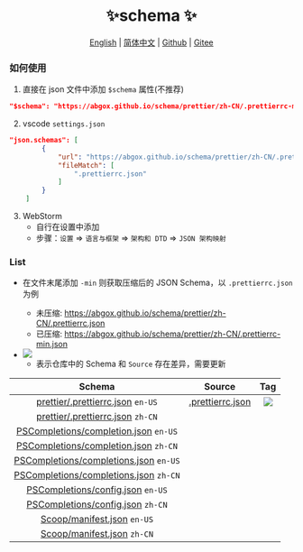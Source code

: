 <p align="center">
    <h1 align="center">✨schema ✨</h1>
</p>
<p align="center">
    <a href="README.md">English</a> |
    <a href="README-CN.md">简体中文</a> |
    <a href="https://github.com/abgox/schema">Github</a> |
    <a href="https://gitee.com/abgox/schema">Gitee</a>
</p>


### 如何使用

1. 直接在 json 文件中添加 `$schema` 属性(不推荐)

```json
"$schema": "https://abgox.github.io/schema/prettier/zh-CN/.prettierrc-min.json",
```

2. vscode `settings.json`

```json
"json.schemas": [
        {
            "url": "https://abgox.github.io/schema/prettier/zh-CN/.prettierrc-min.json",
            "fileMatch": [
                ".prettierrc.json"
            ]
        }
    ]
```

3. WebStorm
   - 自行在设置中添加
   - 步骤：`设置` => `语言与框架` => `架构和 DTD` => `JSON 架构映射`

### List

- 在文件末尾添加 `-min` 则获取压缩后的 JSON Schema，以 `.prettierrc.json` 为例

  - 未压缩: https://abgox.github.io/schema/prettier/zh-CN/.prettierrc.json
  - 已压缩: https://abgox.github.io/schema/prettier/zh-CN/.prettierrc-min.json

- <img src="https://img.shields.io/badge/-Need%20Update-red" />

  - 表示仓库中的 Schema 和 `Source` 存在差异，需要更新

|Schema|Source|Tag|
|:-:|:-:|:-:|
|[prettier/.prettierrc.json](https://abgox.github.io/schema/prettier/en-US/.prettierrc.json) `en-US`|[.prettierrc.json](https://json.schemastore.org/prettierrc.json)|<img src="https://img.shields.io/badge/-Need%20Update-red" />|
|[prettier/.prettierrc.json](https://abgox.github.io/schema/prettier/zh-CN/.prettierrc.json) `zh-CN`|||
|[PSCompletions/completion.json](https://abgox.github.io/schema/PSCompletions/en-US/completion.json) `en-US`|||
|[PSCompletions/completion.json](https://abgox.github.io/schema/PSCompletions/zh-CN/completion.json) `zh-CN`|||
|[PSCompletions/completions.json](https://abgox.github.io/schema/PSCompletions/en-US/completions.json) `en-US`|||
|[PSCompletions/completions.json](https://abgox.github.io/schema/PSCompletions/zh-CN/completions.json) `zh-CN`|||
|[PSCompletions/config.json](https://abgox.github.io/schema/PSCompletions/en-US/config.json) `en-US`|||
|[PSCompletions/config.json](https://abgox.github.io/schema/PSCompletions/zh-CN/config.json) `zh-CN`|||
|[Scoop/manifest.json](https://abgox.github.io/schema/Scoop/en-US/manifest.json) `en-US`|||
|[Scoop/manifest.json](https://abgox.github.io/schema/Scoop/zh-CN/manifest.json) `zh-CN`|||
